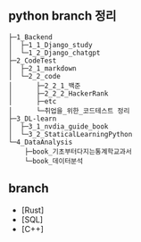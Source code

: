 ## python branch 정리

```
├─1_Backend  
│  ├─1_1_Django_study  
│  └─1_2_Django_chatgpt  
├─2_CodeTest  
│  ├─2_1_markdown  
│  └─2_2_code  
│      ├─2_2_1_백준  
│      ├─2_2_2_HackerRank  
│      ├─etc  
│      └─취업을_위한_코드테스트 정리  
├─3_DL-learn  
│  ├─3_1_nvdia_guide_book  
│  └─3_2_StaticalLearningPython  
└─4_DataAnalysis  
    ├─book_기초부터다지는통계학교과서  
    └─book_데이터분석  
```

## branch
- [Rust]
- [SQL]
- [C++]
